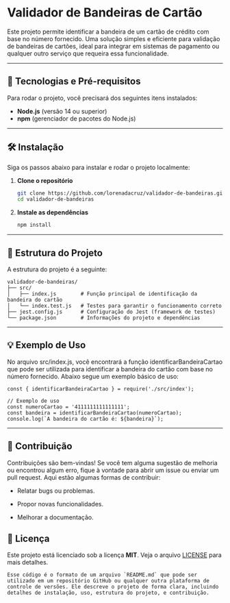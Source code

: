# Validador de Bandeiras de Cartão

Este projeto permite identificar a bandeira de um cartão de crédito com base no número fornecido. Uma solução simples e eficiente para validação de bandeiras de cartões, ideal para integrar em sistemas de pagamento ou qualquer outro serviço que requeira essa funcionalidade.

---

## 🚀 Tecnologias e Pré-requisitos

Para rodar o projeto, você precisará dos seguintes itens instalados:

- **Node.js** (versão 14 ou superior)
- **npm** (gerenciador de pacotes do Node.js)

---

## 🛠️ Instalação

Siga os passos abaixo para instalar e rodar o projeto localmente:

1. **Clone o repositório**

   ```bash
   git clone https://github.com/lorenadacruz/validador-de-bandeiras.git
   cd validador-de-bandeiras

2. **Instale as dependências**

    ```bash
    npm install

---

## 📂 Estrutura do Projeto

A estrutura do projeto é a seguinte:

    
    validador-de-bandeiras/
    ├── src/
    │   ├── index.js        # Função principal de identificação da bandeira do cartão
    │   └── index.test.js   # Testes para garantir o funcionamento correto
    ├── jest.config.js      # Configuração do Jest (framework de testes)
    └── package.json        # Informações do projeto e dependências

---

## 💡 Exemplo de Uso

No arquivo src/index.js, você encontrará a função identificarBandeiraCartao que pode ser utilizada para identificar a bandeira do cartão com base no número fornecido. Abaixo segue um exemplo básico de uso:

    const { identificarBandeiraCartao } = require('./src/index');

    // Exemplo de uso
    const numeroCartao = '4111111111111111';
    const bandeira = identificarBandeiraCartao(numeroCartao);
    console.log(`A bandeira do cartão é: ${bandeira}`);

---

## 🤝 Contribuição

Contribuições são bem-vindas! Se você tem alguma sugestão de melhoria ou encontrou algum erro, fique à vontade para abrir um issue ou enviar um pull request. Aqui estão algumas formas de contribuir:

- Relatar bugs ou problemas.

- Propor novas funcionalidades.

- Melhorar a documentação.

## 📜 Licença

Este projeto está licenciado sob a licença **MIT**. Veja o arquivo [LICENSE](./LICENSE) para mais detalhes.


    Esse código é o formato de um arquivo `README.md` que pode ser utilizado em um repositório GitHub ou qualquer outra plataforma de controle de versões. Ele descreve o projeto de forma clara, incluindo detalhes de instalação, uso, estrutura do projeto, e contribuição.
